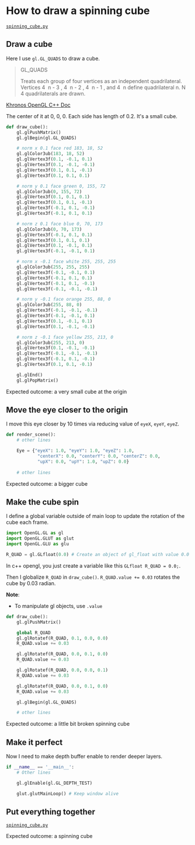 # How to draw a spinning cube

[`spinning_cube.py`](spinning_cube.py)

## Draw a cube

Here I use `gl.GL_QUADS` to draw a cube. 

> GL_QUADS
>
> Treats each group of four vertices as an independent quadrilateral. Vertices 4 ⁢ n - 3 , 4 ⁢ n - 2 , 4 ⁢ n - 1 , and 4 ⁢ n define quadrilateral n. N 4 quadrilaterals are drawn.

[Khronos OpenGL C++ Doc](https://www.khronos.org/registry/OpenGL-Refpages/gl2.1/xhtml/glBegin.xml)

The center of it at 0, 0, 0. Each side has length of 0.2. It's a small cube.

```python
def draw_cube():
    gl.glPushMatrix()
    gl.glBegin(gl.GL_QUADS)

    # norm x 0.1 face red 183, 18, 52
    gl.glColor3ub(183, 18, 52)
    gl.glVertex3f(0.1, -0.1, 0.1)
    gl.glVertex3f(0.1, -0.1, -0.1)
    gl.glVertex3f(0.1, 0.1, -0.1)
    gl.glVertex3f(0.1, 0.1, 0.1)

    # norm y 0.1 face green 0, 155, 72
    gl.glColor3ub(0, 155, 72)
    gl.glVertex3f(0.1, 0.1, 0.1)
    gl.glVertex3f(0.1, 0.1, -0.1)
    gl.glVertex3f(-0.1, 0.1, -0.1)
    gl.glVertex3f(-0.1, 0.1, 0.1)

    # norm z 0.1 face blue 0, 70, 173
    gl.glColor3ub(0, 70, 173)
    gl.glVertex3f(-0.1, 0.1, 0.1)
    gl.glVertex3f(0.1, 0.1, 0.1)
    gl.glVertex3f(0.1, -0.1, 0.1)
    gl.glVertex3f(-0.1, -0.1, 0.1)

    # norm x -0.1 face white 255, 255, 255
    gl.glColor3ub(255, 255, 255)
    gl.glVertex3f(-0.1, -0.1, 0.1)
    gl.glVertex3f(-0.1, 0.1, 0.1)
    gl.glVertex3f(-0.1, 0.1, -0.1)
    gl.glVertex3f(-0.1, -0.1, -0.1)

    # norm y -0.1 face orange 255, 88, 0
    gl.glColor3ub(255, 88, 0)
    gl.glVertex3f(-0.1, -0.1, -0.1)
    gl.glVertex3f(-0.1, -0.1, 0.1)
    gl.glVertex3f(0.1, -0.1, 0.1)
    gl.glVertex3f(0.1, -0.1, -0.1)

    # norm z -0.1 face yellow 255, 213, 0
    gl.glColor3ub(255, 213, 0)
    gl.glVertex3f(0.1, -0.1, -0.1)
    gl.glVertex3f(-0.1, -0.1, -0.1)
    gl.glVertex3f(-0.1, 0.1, -0.1)
    gl.glVertex3f(0.1, 0.1, -0.1)

    gl.glEnd()
    gl.glPopMatrix()
```

Expected outcome: a very small cube at the origin

## Move the eye closer to the origin

I move this eye closer by 10 times via reducing value of `eyeX`, `eyeY`, `eyeZ`.

```python
def render_scene():
    # other lines

    Eye = {"eyeX": 1.0, "eyeY": 1.0, "eyeZ": 1.0,
            "centerX": 0.0, "centerY": 0.0, "centerZ": 0.0,
            "upX": 0.0, "upY": 1.0, "upZ": 0.0}
    
    # other lines
```

Expected outcome: a bigger cube

## Make the cube spin

I define a global variable outside of main loop to update the rotation of the cube each frame.

```python
import OpenGL.GL as gl
import OpenGL.GLUT as glut
import OpenGL.GLU as glu

R_QUAD = gl.GLfloat(0.0) # Create an object of gl_float with value 0.0
```

In c++ opengl, you just create a variable like this `GLfloat R_QUAD = 0.0;`. 

Then I globalize `R_QUAD` in `draw_cube()`. `R_QUAD.value += 0.03` rotates the cube by 0.03 radian.

**Note**:
- To manipulate gl objects, use `.value`

```python
def draw_cube():
    gl.glPushMatrix()

    global R_QUAD
    gl.glRotatef(R_QUAD, 0.1, 0.0, 0.0)
    R_QUAD.value += 0.03

    gl.glRotatef(R_QUAD, 0.0, 0.1, 0.0)
    R_QUAD.value += 0.03

    gl.glRotatef(R_QUAD, 0.0, 0.0, 0.1)
    R_QUAD.value += 0.03

    gl.glRotatef(R_QUAD, 0.0, 0.1, 0.0)
    R_QUAD.value += 0.03

    gl.glBegin(gl.GL_QUADS)

    # other lines
```

Expected outcome: a little bit broken spinning cube

## Make it perfect

Now I need to make depth buffer enable to render deeper layers.

```python
if __name__ == '__main__':
    # Other lines

    gl.glEnable(gl.GL_DEPTH_TEST)

    glut.glutMainLoop() # Keep window alive
```

## Put everything together

[`spinning_cube.py`](spinning_cube.py)

Expected outcome: a spinning cube